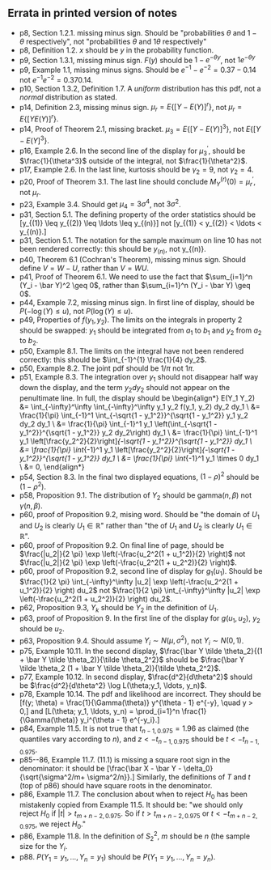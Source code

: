 ## Errata in printed version of notes

- p8, Section 1.2.1. missing minus sign. Should be "probabilities $\theta$ and $1 - \theta$ respectively", not "probabilities $\theta$ and $1\theta$ respectively"
- p8, Definition 1.2. $x$ should be $y$ in the probability function.
- p9, Section 1.3.1, missing minus sign. $F(y)$ should be $1 - e^{-\theta y}$, not $1e^{-\theta y}$
- p9, Example 1.1, missing minus signs. Should be $e^{-1} - e^{-2} = 0.37 - 0.14$ not $e^{-1} e^{-2} = 0.37 0.14$.
- p10, Section 1.3.2, Definition 1.7. A *uniform* distribution has this pdf, not a *normal* distribution as stated.
- p14, Definition 2.3, missing minus sign. $\mu_r = E\left\{[Y - E(Y)]^r \right\}$, not $\mu_r = E\left\{[Y E(Y)]^r \right\}$.
- p14, Proof of Theorem 2.1, missing bracket. $\mu_3 =  E\{[Y - E(Y)]^3\}$, not
 $E\{[Y - E(Y]^3\}$.
- p16, Example 2.6. In the second line of the display for $\mu_3^\prime$, should be
 $\frac{1}{\theta^3}$ outside of the integral, not $\frac{1}{\theta^2}$.
- p17, Example 2.6. In the last line, kurtosis should be $\gamma_2 = 9$, not $\gamma_2 = 4$.
- p20, Proof of Theorem 3.1. The last line should conclude $M_Y^{(r)}(0) = \mu_r^\prime$,
not $\mu_r$.
- p23, Example 3.4. Should get $\mu_4 = 3 \sigma^4$, not $3 \sigma^2$.
- p31, Section 5.1. The defining property of the order statistics should be
\[y_{(1)} \leq y_{(2)} \leq \ldots \leq y_{(n)}\] not
\[y_{(1)} < y_{(2)} < \ldots < y_{(n)}.\]
- p31, Section 5.1. The notation for the sample maximum on line 10  has not been rendered correctly: this should be $y_{(n)}$, not y_{(n)}.
- p40, Theorem 6.1 (Cochran's Theorem), missing minus sign. Should define $V = W - U$, rather than $V = WU$.
- p41, Proof of Theorem 6.1. We need to use the fact that
$\sum_{i=1}^n (Y_i - \bar Y)^2 \geq 0$, rather than $\sum_{i=1}^n (Y_i - \bar Y) \geq 0$.
- p44, Example 7.2, missing minus sign. In first line of display, should be $P(-\log(Y) \leq u)$, not $P(\log(Y) \leq u)$.
- p49, Properties of $f(y_1, y_2)$. The limits on the integrals in property 2 should
be swapped: $y_1$ should be integrated from $a_1$ to $b_1$ and $y_2$ from $a_2$ to $b_2$.
- p50, Example 8.1. The limits on the integral have not been rendered correctly: this should be $\int_{-1}^{1} \frac{1}{4} dy_2$.
- p50, Example 8.2. The joint pdf should be $1/{\pi}$ not $1 \pi$.
- p51, Example 8.3. The integration over $y_1$ should not disappear half way down the display, and the term $y_2 dy_2$ should not appear on the penultimate line. In full, the display should be
\begin{align*}
E(Y_1 Y_2) &= \int_{-\infty}^\infty \int_{-\infty}^\infty
y_1 y_2 f(y_1, y_2) dy_2 dy_1 \\
&= \frac{1}{\pi} \int_{-1}^1 \int_{-\sqrt{1 - y_1^2}}^{\sqrt{1 - y_1^2}}
y_1 y_2 dy_2 dy_1 \\
&= \frac{1}{\pi} \int_{-1}^1 y_1 \left(\int_{-\sqrt{1 - y_1^2}}^{\sqrt{1 - y_1^2}} y_2 dy_2\right) dy_1 \\
&= \frac{1}{\pi} \int_{-1}^1 y_1 \left[\frac{y_2^2}{2}\right]_{-\sqrt{1 - y_1^2}}^{\sqrt{1 - y_1^2}} dy_1 \\
&= \frac{1}{\pi} \int_{-1}^1 y_1 \left[\frac{y_2^2}{2}\right]_{-\sqrt{1 - y_1^2}}^{\sqrt{1 - y_1^2}} dy_1 \\
&= \frac{1}{\pi} \int_{-1}^1 y_1 \times 0  dy_1 \\
&= 0,
\end{align*}
- p54, Section 8.3. In the final two displayed equations, $(1 - \rho)^2$ should be
$(1 - \rho^2)$.
- p58, Proposition 9.1. The distribution of $Y_2$ should be $\text{gamma}(n, \beta)$ not $\gamma(n, \beta)$.
- p60, proof of Proposition 9.2, mising word. Should be "the domain of 
$U_1$ and $U_2$ is clearly $U_1 \in \mathbb{R}$" rather than 
"the of $U_1$ and $U_2$ is clearly $U_1 \in \mathbb{R}$".
- p60, proof of Proposition 9.2. On final line of page, should be $\frac{|u_2|}{2 \pi} \exp \left(-\frac{u_2^2(1 + u_1^2)}{2} \right)$ not $\frac{|u_2|}{2 \pi} \exp \left(-\frac{u_2^2(1 + u_2^2)}{2} \right)$.
- p60, proof of Proposition 9.2, second line of display for $g_1(u_1)$.
Should be $\frac{1}{2 \pi}  \int_{-\infty}^\infty |u_2| \exp \left(-\frac{u_2^2(1 + u_1^2)}{2} \right)  du_2$ not  $\frac{1}{2 \pi}  \int_{-\infty}^\infty |u_2| \exp \left(-\frac{u_2^2(1 + u_2^2)}{2} \right)  du_2$.
- p62, Proposition 9.3, $Y_k$ should be $Y_2$ in the definition of $U_1$.
- p63, proof of Proposition 9. In the first line of the display for $g(u_1, u_2)$,
$y_2$ should be $u_2$.
- p63, Proposition 9.4. Should assume $Y_i \sim N(\mu, \sigma^2)$,
not $Y_i \sim N(0, 1)$.
- p75, Example 10.11. In the second display, $\frac{\bar Y \tilde \theta_2}{(1 + \bar Y \tilde \theta_2)}{\tilde \theta_2^2}$ should be $\frac{\bar Y \tilde \theta_2 (1 + \bar Y \tilde \theta_2)}{\tilde \theta_2^2}$.
- p77, Example 10.12. In second display, $\frac{d^2}{d\theta^2}$ should be
$\frac{d^2}{d\theta^2} \log L(\theta;y_1, \ldots, y_n)$.
- p78, Example 10.14. The pdf and likelihood are incorrect. They should be \[f(y; \theta) = \frac{1}{\Gamma(\theta)} y^{\theta - 1} e^{-y},
\quad y > 0,\]
and
\[L(\theta; y_1, \ldots, y_n) = \prod_{i=1}^n \frac{1}{\Gamma(\theta)}  y_i^{\theta - 1} e^{-y_i}.\]
- p84, Example 11.5. It is not true that $t_{n-1, 0.975} = 1.96$ as claimed (the
quantiles vary according to $n$), and $z < -t_{n-1, 0.975}$ should be 
$t < -t_{n-1, 0.975}$.
- p85--86, Example 11.7. (11.1) is missing a square root sign
in the denominator: it should be
\[\frac{\bar X - \bar Y - \delta_0}{\sqrt{\sigma^2/m+ \sigma^2/n}}.\]
Similarly, the definitions of $T$ and $t$ (top of p86) should have square roots
in the denominator.
- p86, Example 11.7. The conclusion about when to reject $H_0$ has been
mistakenly copied from Example 11.5. It should be: 
"we should only reject $H_0$ if $|t| > t_{m+n-2, 0.975}$.
So if $t > t_{m+n-2, 0.975}$ or $t < -t_{m+n-2, 0.975}$,
we reject $H_0$."
- p86, Example 11.8. In the definition of $S_2^2$, $m$ should be $n$ (the
sample size for the $Y_i$.
- p88. $P(Y_1 = y_1, \ldots, Y_n = y_1)$ should be
$P(Y_1 = y_1, \ldots, Y_n = y_n).$

